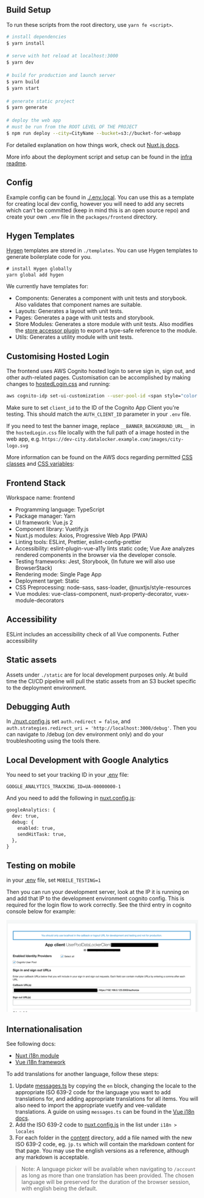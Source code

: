 ## Build Setup

To run these scripts from the root directory, use `yarn fe <script>`.

```bash
# install dependencies
$ yarn install

# serve with hot reload at localhost:3000
$ yarn dev

# build for production and launch server
$ yarn build
$ yarn start

# generate static project
$ yarn generate

# deploy the web app
# must be run from the ROOT LEVEL OF THE PROJECT
$ npm run deploy --city=CityName --bucket=s3://bucket-for-webapp
```

For detailed explanation on how things work, check out [Nuxt.js docs](https://nuxtjs.org).

More info about the deployment script and setup can be found in the [infra readme](./packages/infra/README.md).

## Config

Example config can be found in [./.env.local](./.env.local). You can use this as a template for creating local dev config, however you will need to add any secrets which can't be committed (keep in mind this is an open source repo) and create your own `.env` file in the `packages/frontend` directory.

## Hygen Templates

[Hygen](https://www.hygen.io/) templates are stored in `./templates`. You can use Hygen templates to generate boilerplate code for you.

```
# install Hygen globally
yarn global add hygen
```

We currently have templates for:

- Components: Generates a component with unit tests and storybook. Also validates that component names are suitable.
- Layouts: Generates a layout with unit tests.
- Pages: Generates a page with unit tests and storybook.
- Store Modules: Generates a store module with unit tests. Also modifies the [store accessor plugin](./utils/store-accessor.ts) to export a type-safe reference to the module.
- Utils: Generates a utility module with unit tests.

## Customising Hosted Login

The frontend uses AWS Cognito hosted login to serve sign in, sign out, and other auth-related pages. Customisation can be accomplished by making changes to [hostedLogin.css](./assets/css/hostedLogin.css) and running:

```bash
aws cognito-idp set-ui-customization --user-pool-id <span style="color: #fa671d">user_pool_id</span> --client-id <span style="color: #fa671d">client_id</span> --css "$(<./packages/infra/src/assets/hostedLogin.css)"
```

Make sure to set `client_id` to the ID of the Cognito App Client you're testing. This should match the `AUTH_CLIENT_ID` parameter in your `.env` file.

If you need to test the banner image, replace `__BANNER_BACKGROUND_URL__` in the `hostedLogin.css` file locally with the full path of a image hosted in the web app, e.g. `https://dev-city.datalocker.example.com/images/city-logo.svg`

More information can be found on the AWS docs regarding permitted [CSS classes](https://docs.aws.amazon.com/cognito/latest/developerguide/cognito-user-pools-app-ui-customization.html#cognito-user-pools-app-ui-customization-css) and [CSS variables](https://docs.amplify.aws/ui/customization/theming/q/framework/vue):

## Frontend Stack

Workspace name: frontend

- Programming language: TypeScript
- Package manager: Yarn
- UI framework: Vue.js 2
- Component library: Vuetify.js
- Nuxt.js modules: Axios, Progressive Web App (PWA)
- Linting tools: ESLint, Prettier, eslint-config-prettier
- Accessibility: eslint-plugin-vue-a11y lints static code; Vue Axe analyzes rendered components in the browser via the
  developer console.
- Testing frameworks: Jest, Storybook, (In future we will also use BrowserStack)
- Rendering mode: Single Page App
- Deployment target: Static
- CSS Preprocessing: node-sass, sass-loader, @nuxtjs/style-resources
- Vue modules: vue-class-component, nuxt-property-decorator, vuex-module-decorators

## Accessibility

ESLint includes an accessibility check of all Vue components. Futher accessibility

## Static assets

Assets under `./static` are for local development purposes only. At build time the CI/CD pipeline will pull the static assets from an S3 bucket specific to the deployment environment.

## Debugging Auth

In [./nuxt.config.js](./nuxt.config.js) set `auth.redirect = false`, and `auth.strategies.redirect_uri = 'http://localhost:3000/debug'`. Then you can navigate to /debug (on dev environment only) and do your troubleshooting using the tools there.

## Local Development with Google Analytics

You need to set your tracking ID in your [.env](./.env) file:

```
GOOGLE_ANALYTICS_TRACKING_ID=UA-00000000-1
```

And you need to add the following in [nuxt.config.js](./nuxt.config.js):

```
googleAnalytics: {
  dev: true,
  debug: {
    enabled: true,
    sendHitTask: true,
  },
}
```

## Testing on mobile

in your [.env](./.env) file, set `MOBILE_TESTING=1`

Then you can run your development server, look at the IP it is running on and add that IP to the development environment cognito config. This is required for the login flow to work correctly. See the third entry in cognito console below for example:

![IP address in cognito app client settings](./docs/mobile_development.png 'How to add local IP to cognito')

## Internationalisation

See following docs:

- [Nuxt i18n module](https://i18n.nuxtjs.org/)
- [Vue i18n framework](https://kazupon.github.io/vue-i18n/introduction.html)

To add translations for another language, follow these steps:

1. Update [messages.ts](./assets/js/messages.ts) by copying the `en` block, changing the locale to the appropriate ISO 639-2 code for the language you want to add translations for, and adding appropriate translations for all items. You will also need to import the appropriate vuetify and vee-validate translations. A guide on using `messages.ts` can be found in the [Vue i18n docs](https://kazupon.github.io/vue-i18n/started.html#html).
2. Add the ISO 639-2 code to [nuxt.config.js](./nuxt.config.js) in the list under `i18n > locales`
3. For each folder in the [content](./content) directory, add a file named with the new ISO 639-2 code, eg. `jp.ts` which will contain the markdown content for that page. You may use the english versions as a reference, although any markdown is acceptable.

> Note: A language picker will be available when navigating to `/account` as long as more than one translation has been provided. The chosen language will be preserved for the duration of the browser session, with english being the default.
